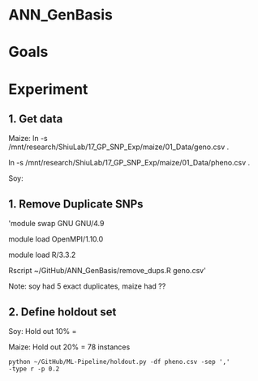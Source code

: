 # ANN_GenBasis




# Goals




# Experiment


## 1. Get data

Maize:
ln -s /mnt/research/ShiuLab/17_GP_SNP_Exp/maize/01_Data/geno.csv .

ln -s /mnt/research/ShiuLab/17_GP_SNP_Exp/maize/01_Data/pheno.csv .

Soy: 




## 1. Remove Duplicate SNPs

'module swap GNU GNU/4.9

module load OpenMPI/1.10.0

module load R/3.3.2

Rscript ~/GitHub/ANN_GenBasis/remove_dups.R geno.csv'

Note: soy had 5 exact duplicates, maize had ??



## 2. Define holdout set

Soy: Hold out 10% = 

Maize: Hold out 20% = 78 instances

<code>python ~/GitHub/ML-Pipeline/holdout.py -df pheno.csv -sep ',' -type r -p 0.2<code/>